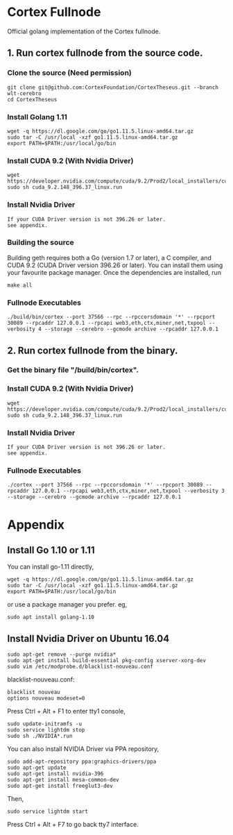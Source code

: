 # Cortex Fullnode

Official golang implementation of the Cortex fullnode.

## 1. Run cortex fullnode from the source code.

### Clone the source (Need permission)

    git clone git@github.com:CortexFoundation/CortexTheseus.git --branch wlt-cerebro
    cd CortexTheseus

### Install Golang 1.11

    wget -q https://dl.google.com/go/go1.11.5.linux-amd64.tar.gz
    sudo tar -C /usr/local -xzf go1.11.5.linux-amd64.tar.gz
    export PATH=$PATH:/usr/local/go/bin

### Install CUDA 9.2 (With Nvidia Driver)

    wget https://developer.nvidia.com/compute/cuda/9.2/Prod2/local_installers/cuda_9.2.148_396.37_linux
    sudo sh cuda_9.2.148_396.37_linux.run

### Install Nvidia Driver 
    If your CUDA Driver version is not 396.26 or later.
    see appendix.

### Building the source

Building geth requires both a Go (version 1.7 or later), a C compiler, and CUDA 9.2 (CUDA Driver version 396.26 or later).
You can install them using your favourite package manager.
Once the dependencies are installed, run

    make all

### Fullnode Executables

    ./build/bin/cortex --port 37566 --rpc --rpccorsdomain '*' --rpcport 30089 --rpcaddr 127.0.0.1 --rpcapi web3,eth,ctx,miner,net,txpool --verbosity 4 --storage --cerebro --gcmode archive --rpcaddr 127.0.0.1

## 2. Run cortex fullnode from the binary.

### Get the binary file "/build/bin/cortex".

### Install CUDA 9.2 (With Nvidia Driver)

    wget https://developer.nvidia.com/compute/cuda/9.2/Prod2/local_installers/cuda_9.2.148_396.37_linux
    sudo sh cuda_9.2.148_396.37_linux.run

### Install Nvidia Driver 
    If your CUDA Driver version is not 396.26 or later.
    see appendix.
    
### Fullnode Executables

    ./cortex --port 37566 --rpc --rpccorsdomain '*' --rpcport 30089 --rpcaddr 127.0.0.1 --rpcapi web3,eth,ctx,miner,net,txpool --verbosity 3 --storage --cerebro --gcmode archive --rpcaddr 127.0.0.1

# Appendix


## Install Go 1.10 or 1.11

You can install go-1.11 directly,

    wget -q https://dl.google.com/go/go1.11.5.linux-amd64.tar.gz
    sudo tar -C /usr/local -xzf go1.11.5.linux-amd64.tar.gz
    export PATH=$PATH:/usr/local/go/bin

or use a package manager you prefer. eg,

    sudo apt install golang-1.10




## Install Nvidia Driver on Ubuntu 16.04

    sudo apt-get remove --purge nvidia*
    sudo apt-get install build-essential pkg-config xserver-xorg-dev 
    sudo vim /etc/modprobe.d/blacklist-nouveau.conf

blacklist-nouveau.conf:

    blacklist nouveau
    options nouveau modeset=0

Press Ctrl + Alt + F1 to enter tty1 console,
 
    sudo update-initramfs -u
    sudo service lightdm stop
    sudo sh ./NVIDIA*.run

You can also install NVIDIA Driver via PPA repository,

    sudo add-apt-repository ppa:graphics-drivers/ppa
    sudo apt-get update
    sudo apt-get install nvidia-396
    sudo apt-get install mesa-common-dev
    sudo apt-get install freeglut3-dev

Then,

    sudo service lightdm start

Press Ctrl + Alt + F7 to go back tty7 interface.
